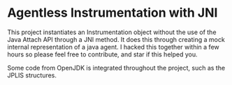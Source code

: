 # Agentless Instrumentation with JNI
This project instantiates an Instrumentation object without the use of the Java Attach API through a JNI method.
It does this through creating a mock internal representation of a java agent.
I hacked this together within a few hours so please feel free to contribute, and star if this helped you.

Some code from OpenJDK is integrated throughout the project, such as the JPLIS structures.
